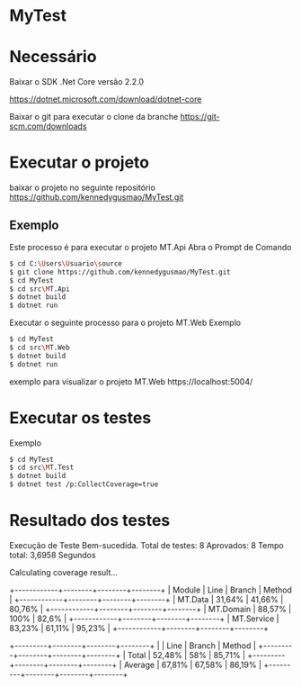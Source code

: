 # MyTest

# Necessário
Baixar o SDK .Net Core versão 2.2.0 


https://dotnet.microsoft.com/download/dotnet-core

Baixar o git para executar o clone da branche
https://git-scm.com/downloads

# Executar o projeto
baixar o projeto no seguinte repositório
https://github.com/kennedygusmao/MyTest.git

## Exemplo
Este processo é para executar o projeto MT.Api
Abra o Prompt de Comando

```sh
$ cd C:\Users\Usuario\source
$ git clone https://github.com/kennedygusmao/MyTest.git
$ cd MyTest
$ cd src\MT.Api
$ dotnet build
$ dotnet run
```

Executar o seguinte processo para o projeto MT.Web
Exemplo
```sh
$ cd MyTest
$ cd src\MT.Web
$ dotnet build
$ dotnet run
```
exemplo para visualizar o projeto MT.Web
https://localhost:5004/

# Executar os testes
Exemplo
```sh
$ cd MyTest
$ cd src\MT.Test
$ dotnet build
$ dotnet test /p:CollectCoverage=true
```

# Resultado dos testes

Execução de Teste Bem-sucedida.
Total de testes: 8
     Aprovados: 8
Tempo total: 3,6958 Segundos

Calculating coverage result...
 
+------------+--------+--------+--------+
| Module     | Line   | Branch | Method |
+------------+--------+--------+--------+
| MT.Data    | 31,64% | 41,66% | 80,76% |
+------------+--------+--------+--------+
| MT.Domain  | 88,57% | 100%   | 82,6%  |
+------------+--------+--------+--------+
| MT.Service | 83,23% | 61,11% | 95,23% |
+------------+--------+--------+--------+

+---------+--------+--------+--------+
|         | Line   | Branch | Method |
+---------+--------+--------+--------+
| Total   | 52,48% | 58%    | 85,71% |
+---------+--------+--------+--------+
| Average | 67,81% | 67,58% | 86,19% |
+---------+--------+--------+--------+
